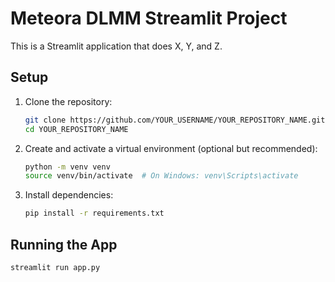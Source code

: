 # Meteora DLMM Streamlit Project

This is a Streamlit application that does X, Y, and Z.

## Setup

1.  Clone the repository:
    ```bash
    git clone https://github.com/YOUR_USERNAME/YOUR_REPOSITORY_NAME.git
    cd YOUR_REPOSITORY_NAME
    ```
2.  Create and activate a virtual environment (optional but recommended):
    ```bash
    python -m venv venv
    source venv/bin/activate  # On Windows: venv\Scripts\activate
    ```
3.  Install dependencies:
    ```bash
    pip install -r requirements.txt
    ```

## Running the App

```bash
streamlit run app.py
